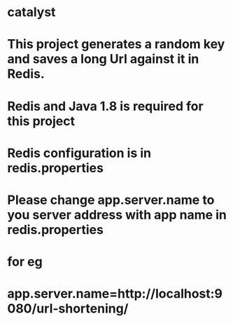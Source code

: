 # catalyst
# This project generates a random key and saves a long Url against it in Redis.
# Redis and Java 1.8 is required for this project
# Redis configuration is in redis.properties
# Please change app.server.name to you server address with app name in redis.properties
# for eg
# app.server.name=http://localhost:9080/url-shortening/

